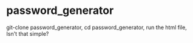 # password_generator
git-clone password_generator,
cd password_generator,
run the html file,
Isn't that simple?
